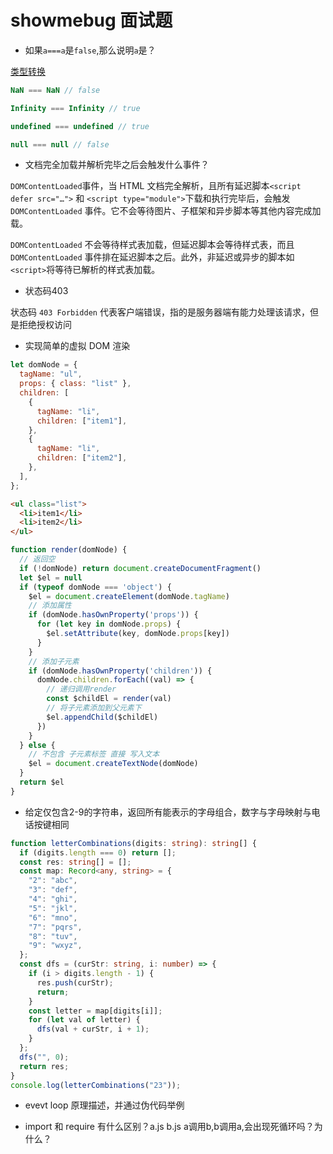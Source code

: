 # showmebug 面试题

- 如果`a===a`是`false`,那么说明`a`是？

[类型转换](/js/type_conversion.html)

```js
NaN === NaN // false

Infinity === Infinity // true

undefined === undefined // true

null === null // false
```

- 文档完全加载并解析完毕之后会触发什么事件？

`DOMContentLoaded`事件，当 HTML 文档完全解析，且所有延迟脚本`<script defer src="…">` 和 `<script type="module">`下载和执行完毕后，会触发 `DOMContentLoaded` 事件。它不会等待图片、子框架和异步脚本等其他内容完成加载。

`DOMContentLoaded` 不会等待样式表加载，但延迟脚本会等待样式表，而且 `DOMContentLoaded` 事件排在延迟脚本之后。此外，非延迟或异步的脚本如`<script>`将等待已解析的样式表加载。

- 状态码403

状态码 `403 Forbidden` 代表客户端错误，指的是服务器端有能力处理该请求，但是拒绝授权访问

- 实现简单的虚拟 DOM 渲染

```js
let domNode = {
  tagName: "ul",
  props: { class: "list" },
  children: [
    {
      tagName: "li",
      children: ["item1"],
    },
    {
      tagName: "li",
      children: ["item2"],
    },
  ],
};
```

```html
<ul class="list">
  <li>item1</li>
  <li>item2</li>
</ul>
```

```js
function render(domNode) {
  // 返回空
  if (!domNode) return document.createDocumentFragment()
  let $el = null
  if (typeof domNode === 'object') {
    $el = document.createElement(domNode.tagName)
    // 添加属性
    if (domNode.hasOwnProperty('props')) {
      for (let key in domNode.props) {
        $el.setAttribute(key, domNode.props[key])
      }
    }
    // 添加子元素
    if (domNode.hasOwnProperty('children')) {
      domNode.children.forEach((val) => {
        // 递归调用render
        const $childEl = render(val)
        // 将子元素添加到父元素下
        $el.appendChild($childEl)
      })
    }
  } else {
    // 不包含 子元素标签 直接 写入文本
    $el = document.createTextNode(domNode)
  }
  return $el
}
```

- 给定仅包含2-9的字符串，返回所有能表示的字母组合，数字与字母映射与电话按键相同

```ts
function letterCombinations(digits: string): string[] {
  if (digits.length === 0) return [];
  const res: string[] = [];
  const map: Record<any, string> = {
    "2": "abc",
    "3": "def",
    "4": "ghi",
    "5": "jkl",
    "6": "mno",
    "7": "pqrs",
    "8": "tuv",
    "9": "wxyz",
  };
  const dfs = (curStr: string, i: number) => {
    if (i > digits.length - 1) {
      res.push(curStr);
      return;
    }
    const letter = map[digits[i]];
    for (let val of letter) {
      dfs(val + curStr, i + 1);
    }
  };
  dfs("", 0);
  return res;
}
console.log(letterCombinations("23"));

```

- evevt loop 原理描述，并通过伪代码举例

- import 和 require 有什么区别？a.js b.js a调用b,b调用a,会出现死循环吗？为什么？

